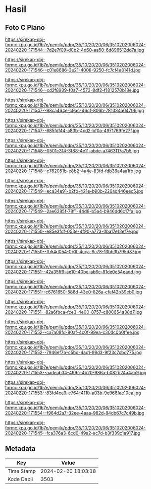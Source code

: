# Hasil

## Foto C Plano

https://sirekap-obj-formc.kpu.go.id/1b7e/pemilu/pdpr/35/10/20/20/06/3510202006024-20240220-171544--7d2e7f09-d0b2-4d60-aa50-6d896512dd7a.jpg

https://sirekap-obj-formc.kpu.go.id/1b7e/pemilu/pdpr/35/10/20/20/06/3510202006024-20240220-171546--c01e8686-3e21-4008-9250-fc7cf4e3141d.jpg

https://sirekap-obj-formc.kpu.go.id/1b7e/pemilu/pdpr/35/10/20/20/06/3510202006024-20240220-171546--cd2f8939-f0a7-4573-8df2-f1812570b18e.jpg

https://sirekap-obj-formc.kpu.go.id/1b7e/pemilu/pdpr/35/10/20/20/06/3510202006024-20240220-171547--98ca464e-c9ac-46cf-806b-781334a64709.jpg

https://sirekap-obj-formc.kpu.go.id/1b7e/pemilu/pdpr/35/10/20/20/06/3510202006024-20240220-171547--685fdf44-a83b-4cd2-bf0a-4971769fe27f.jpg

https://sirekap-obj-formc.kpu.go.id/1b7e/pemilu/pdpr/35/10/20/20/06/3510202006024-20240220-171548--0501c314-3f88-4e11-abde-a7463117a7b5.jpg

https://sirekap-obj-formc.kpu.go.id/1b7e/pemilu/pdpr/35/10/20/20/06/3510202006024-20240220-171548--c762051b-e8b2-4a4e-83fd-fdb36a4aa1fb.jpg

https://sirekap-obj-formc.kpu.go.id/1b7e/pemilu/pdpr/35/10/20/20/06/3510202006024-20240220-171549--eca34e91-b2fb-421e-b90b-226ad446eec5.jpg

https://sirekap-obj-formc.kpu.go.id/1b7e/pemilu/pdpr/35/10/20/20/06/3510202006024-20240220-171549--2ae6285f-78f1-44d8-b5a4-b946dd6c17fa.jpg

https://sirekap-obj-formc.kpu.go.id/1b7e/pemilu/pdpr/35/10/20/20/06/3510202006024-20240220-171550--e85e3fdf-053e-4f90-a773-0ba17e13ef7e.jpg

https://sirekap-obj-formc.kpu.go.id/1b7e/pemilu/pdpr/35/10/20/20/06/3510202006024-20240220-171550--fb54d054-0b1f-4cca-9c78-13bb3b795d37.jpg

https://sirekap-obj-formc.kpu.go.id/1b7e/pemilu/pdpr/35/10/20/20/06/3510202006024-20240220-171551--42a35ff9-ae10-40be-ab6c-81de0c54eadd.jpg

https://sirekap-obj-formc.kpu.go.id/1b7e/pemilu/pdpr/35/10/20/20/06/3510202006024-20240220-171551--c6761650-588d-43e0-826a-cfaf42b39eb0.jpg

https://sirekap-obj-formc.kpu.go.id/1b7e/pemilu/pdpr/35/10/20/20/06/3510202006024-20240220-171551--82a6fbca-fce3-4e00-8757-c800654a38d7.jpg

https://sirekap-obj-formc.kpu.go.id/1b7e/pemilu/pdpr/35/10/20/20/06/3510202006024-20240220-171552--ca7a08fd-80af-4c0f-99ea-c30dc0b0ffee.jpg

https://sirekap-obj-formc.kpu.go.id/1b7e/pemilu/pdpr/35/10/20/20/06/3510202006024-20240220-171552--7946ef7b-c5bd-4ac1-99d3-9f23c7cbd775.jpg

https://sirekap-obj-formc.kpu.go.id/1b7e/pemilu/pdpr/35/10/20/20/06/3510202006024-20240220-171553--aadeab34-499c-4b20-986a-b082b24a4ab9.jpg

https://sirekap-obj-formc.kpu.go.id/1b7e/pemilu/pdpr/35/10/20/20/06/3510202006024-20240220-171553--83fd4ca9-e764-4110-a03b-9e966fac10ca.jpg

https://sirekap-obj-formc.kpu.go.id/1b7e/pemilu/pdpr/35/10/20/20/06/3510202006024-20240220-171554--f964d2a7-32ee-4aaa-982d-84db67c7c49b.jpg

https://sirekap-obj-formc.kpu.go.id/1b7e/pemilu/pdpr/35/10/20/20/06/3510202006024-20240220-171545--fca376a3-6cd0-49a2-ac7d-b3f339c1a917.jpg


## Metadata

| Key        | Value               |
| ---------- | ------------------- |
| Time Stamp | 2024-02-20 18:03:18 |
| Kode Dapil | 3503                |



